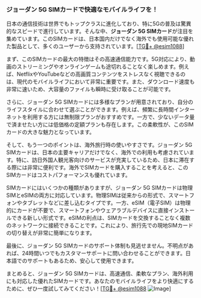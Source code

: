 ### ジョーダン 5G SIMカードで快適なモバイルライフを！

日本の通信技術は世界でもトップクラスに進化しており、特に5Gの普及は驚異的なスピードで進行しています。そんな中、**ジョーダン 5G SIMカード**が注目を集めています。このSIMカードは、日本国内だけでなく海外でも使用可能な優れた製品として、多くのユーザーから支持されています。[[TG💪+ @esim1088](https://t.me/s/esim1088)]

まず、このSIMカードの最大の特徴はその高速通信能力です。5G対応により、動画のストリーミングやオンラインゲームも途切れることなく楽しめます。例えば、NetflixやYouTubeなどの高画質コンテンツをストレスなく視聴できるのは、現代のモバイルライフにおいて非常に重要です。また、ダウンロード速度も非常に速いため、大容量のファイルも瞬時に受け取ることが可能です。

さらに、ジョーダン 5G SIMカードには多様なプランが用意されており、自分のライフスタイルに合わせて選ぶことができます。例えば、頻繁に長時間インターネットを利用する方には無制限プランがおすすめです。一方で、少ないデータ量で済ませたい方には低価格の定額プランも存在します。この柔軟性が、このSIMカードの大きな魅力となっています。

そして、もう一つのポイントは、海外旅行時の使いやすさです。ジョーダン 5G SIMカードは、日本の主要キャリアだけでなく、海外での利用も考慮されています。特に、訪日外国人観光客向けのサービスが充実しているため、日本に滞在する際には非常に便利です。海外でSIMカードを購入することを考えると、このSIMカードはコストパフォーマンスも優れています。

SIMカードにはいくつかの種類がありますが、ジョーダン 5G SIMカードは物理SIMとeSIMの両方に対応しています。物理SIMは従来からの形式で、スマートフォンやタブレットなどに差し込むタイプです。一方、eSIM（電子SIM）は物理的にカードが不要で、スマートフォンやウェアラブルデバイスに直接インストールできる新しい形式です。eSIMの利点は、SIMカードを交換することなく複数のネットワークに接続できることです。これにより、旅行先での現地SIMカードの切り替えが非常に簡単になります。

最後に、ジョーダン 5G SIMカードのサポート体制も見逃せません。不明点があれば、24時間いつでもカスタマーサポートに問い合わせることができます。日本語でのサポートもあるため、安心して使用できます。

まとめると、ジョーダン 5G SIMカードは、高速通信、柔軟なプラン、海外利用にも対応した優れたSIMカードです。あなたのモバイルライフをより快適にするために、ぜひ一度試してみてください！[[TG💪+ @esim1088](https://t.me/s/esim1088) ![Image](https://i.postimg.cc/Y0z9fWf4/image.png)]